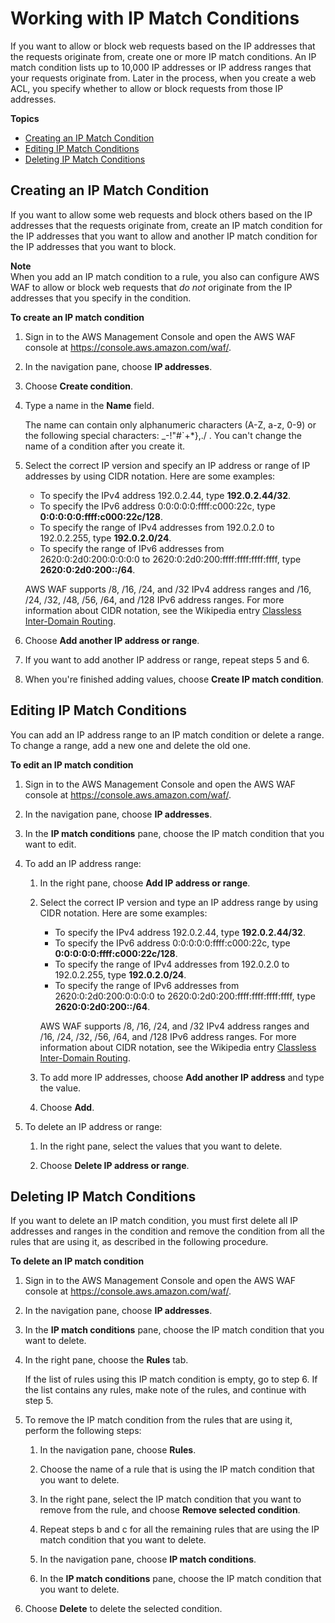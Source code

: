 # Working with IP Match Conditions<a name="web-acl-ip-conditions"></a>

If you want to allow or block web requests based on the IP addresses that the requests originate from, create one or more IP match conditions\. An IP match condition lists up to 10,000 IP addresses or IP address ranges that your requests originate from\. Later in the process, when you create a web ACL, you specify whether to allow or block requests from those IP addresses\.

**Topics**
+ [Creating an IP Match Condition](#web-acl-ip-conditions-creating)
+ [Editing IP Match Conditions](#web-acl-ip-conditions-editing)
+ [Deleting IP Match Conditions](#web-acl-ip-conditions-deleting)

## Creating an IP Match Condition<a name="web-acl-ip-conditions-creating"></a>

If you want to allow some web requests and block others based on the IP addresses that the requests originate from, create an IP match condition for the IP addresses that you want to allow and another IP match condition for the IP addresses that you want to block\.

**Note**  
When you add an IP match condition to a rule, you also can configure AWS WAF to allow or block web requests that *do not* originate from the IP addresses that you specify in the condition\.<a name="web-acl-ip-conditions-creating-procedure"></a>

**To create an IP match condition**

1. Sign in to the AWS Management Console and open the AWS WAF console at [https://console\.aws\.amazon\.com/waf/](https://console.aws.amazon.com/waf/)\. 

1. In the navigation pane, choose **IP addresses**\.

1. Choose **Create condition**\.

1. Type a name in the **Name** field\.

   The name can contain only alphanumeric characters \(A\-Z, a\-z, 0\-9\) or the following special characters: \_\-\!"\#`\+\*\},\./ \. You can't change the name of a condition after you create it\.

1. Select the correct IP version and specify an IP address or range of IP addresses by using CIDR notation\. Here are some examples:
   + To specify the IPv4 address 192\.0\.2\.44, type **192\.0\.2\.44/32**\.
   + To specify the IPv6 address 0:0:0:0:0:ffff:c000:22c, type **0:0:0:0:0:ffff:c000:22c/128**\.
   + To specify the range of IPv4 addresses from 192\.0\.2\.0 to 192\.0\.2\.255, type **192\.0\.2\.0/24**\.
   + To specify the range of IPv6 addresses from 2620:0:2d0:200:0:0:0:0 to 2620:0:2d0:200:ffff:ffff:ffff:ffff, type **2620:0:2d0:200::/64**\.

   AWS WAF supports /8, /16, /24, and /32 IPv4 address ranges and /16, /24, /32, /48, /56, /64, and /128 IPv6 address ranges\. For more information about CIDR notation, see the Wikipedia entry [Classless Inter\-Domain Routing](https://en.wikipedia.org/wiki/Classless_Inter-Domain_Routing)\.

1. Choose **Add another IP address or range**\.

1. If you want to add another IP address or range, repeat steps 5 and 6\.

1. When you're finished adding values, choose **Create IP match condition**\.

## Editing IP Match Conditions<a name="web-acl-ip-conditions-editing"></a>

You can add an IP address range to an IP match condition or delete a range\. To change a range, add a new one and delete the old one\.<a name="web-acl-ip-conditions-editing-procedure"></a>

**To edit an IP match condition**

1. Sign in to the AWS Management Console and open the AWS WAF console at [https://console\.aws\.amazon\.com/waf/](https://console.aws.amazon.com/waf/)\. 

1. In the navigation pane, choose **IP addresses**\.

1. In the **IP match conditions** pane, choose the IP match condition that you want to edit\.

1. To add an IP address range:

   1. In the right pane, choose **Add IP address or range**\.

   1. Select the correct IP version and type an IP address range by using CIDR notation\. Here are some examples:
      + To specify the IPv4 address 192\.0\.2\.44, type **192\.0\.2\.44/32**\.
      + To specify the IPv6 address 0:0:0:0:0:ffff:c000:22c, type **0:0:0:0:0:ffff:c000:22c/128**\.
      + To specify the range of IPv4 addresses from 192\.0\.2\.0 to 192\.0\.2\.255, type **192\.0\.2\.0/24**\.
      + To specify the range of IPv6 addresses from 2620:0:2d0:200:0:0:0:0 to 2620:0:2d0:200:ffff:ffff:ffff:ffff, type **2620:0:2d0:200::/64**\.

      AWS WAF supports /8, /16, /24, and /32 IPv4 address ranges and /16, /24, /32, /56, /64, and /128 IPv6 address ranges\. For more information about CIDR notation, see the Wikipedia entry [Classless Inter\-Domain Routing](https://en.wikipedia.org/wiki/Classless_Inter-Domain_Routing)\.

   1. To add more IP addresses, choose **Add another IP address** and type the value\.

   1. Choose **Add**\.

1. To delete an IP address or range:

   1. In the right pane, select the values that you want to delete\.

   1. Choose **Delete IP address or range**\.

## Deleting IP Match Conditions<a name="web-acl-ip-conditions-deleting"></a>

If you want to delete an IP match condition, you must first delete all IP addresses and ranges in the condition and remove the condition from all the rules that are using it, as described in the following procedure\.<a name="web-acl-ip-conditions-deleting-procedure"></a>

**To delete an IP match condition**

1. Sign in to the AWS Management Console and open the AWS WAF console at [https://console\.aws\.amazon\.com/waf/](https://console.aws.amazon.com/waf/)\. 

1. In the navigation pane, choose **IP addresses**\.

1. In the **IP match conditions** pane, choose the IP match condition that you want to delete\.

1. In the right pane, choose the **Rules** tab\.

   If the list of rules using this IP match condition is empty, go to step 6\. If the list contains any rules, make note of the rules, and continue with step 5\.

1. To remove the IP match condition from the rules that are using it, perform the following steps:

   1. In the navigation pane, choose **Rules**\.

   1. Choose the name of a rule that is using the IP match condition that you want to delete\.

   1. In the right pane, select the IP match condition that you want to remove from the rule, and choose **Remove selected condition**\.

   1. Repeat steps b and c for all the remaining rules that are using the IP match condition that you want to delete\.

   1. In the navigation pane, choose **IP match conditions**\.

   1. In the **IP match conditions** pane, choose the IP match condition that you want to delete\.

1. Choose **Delete** to delete the selected condition\.